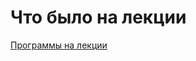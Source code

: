 # Что было на лекции

[Программы на лекции](https://drive.google.com/open?id=1E1GHw6128nV0yyr6j6C-VU6VtWOMuNsJ&usp=drive_fs)
